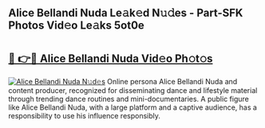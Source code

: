 ## Alice Bellandi Nuda Le𝚊k𝚎d N𝚞𝚍es - Part-SFK Photos Vid𝚎o Le𝚊ks 5ot0e

# <h2><a href="http://fbbgn6a.evod.top/?m=Alice+Bellandi+Nuda">🔗 👉🔴 Alice Bellandi Nuda Vid𝚎o Ph𝚘t𝚘s</a></h2>

[![Alice Bellandi Nuda N𝚞d𝚎s](https://i.imgur.com/8V9OHl7.gif)](http://fbbgn6a.evod.top/?m=Alice+Bellandi+Nuda)
Online persona Alice Bellandi Nuda and content producer, recognized for disseminating dance and lifestyle material through trending dance routines and mini-documentaries. A public figure like Alice Bellandi Nuda, with a large platform and a captive audience, has a responsibility to use his influence responsibly. 
